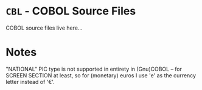 # `CBL` - COBOL Source Files
COBOL source files live here...

# Notes
"NATIONAL" PIC type is not supported in entirety in (Gnu)COBOL
– for SCREEN SECTION at least, so for (monetary) euros I use 'e'
as the currency letter instead of '€'.
